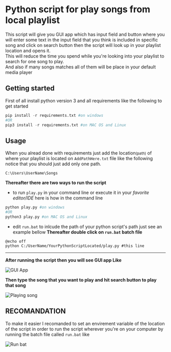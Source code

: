 # Python script for play songs from local playlist
This script will give you GUI app which has input field and button where you will enter some text in the input field that you think is included in specific song and click on search button then the script will look up in your playlist location and opens it.<br>
This will reduce the time you spend while you're looking into your playlist to search for one song to play.<br>
And also if many songs matches all of them will be place in your default media player

## Getting started
First of all install python version 3 and all requirements like the following to get started 
```python
pip install -r requirements.txt #on windows
#OR
pip3 install -r requirements.txt #on MAC OS and Linux
```

## Usage
When you alread done with requirements just add the location<small>(path)</small> of where your playlist is located on `AddPathHere.txt` file like the following notice that you should just add only one path.
```
C:\Users\UserName\Songs
```
**Thereafter there are two ways to run the script**
- to run `play.py` in your command line or execute it in your *favorite editor/IDE* here is how in the command line

```python
python play.py #on windows
#OR
python3 play.py #on MAC OS and Linux
```
- edit `run.bat` to inlcude the path of your python script's path just see an example bellow **Thereafter double click on `run.bat` batch file**

```batch
@echo off
python C:/UserName/YourPythonScriptLocated/play.py #this line 
```


---
**After running the script then you will see GUI app Like**

![GUI App](https://user-images.githubusercontent.com/65312850/99182949-a97b1600-2738-11eb-83d8-fa4bdb77a227.PNG)

**Then type the song that you want to play and hit search button to play that song**

![Playing song](https://user-images.githubusercontent.com/65312850/99182957-b3047e00-2738-11eb-95ad-d8b7514d43fb.PNG)

## RECOMANDATION

To make it easier I recomanded to set an envirement variable of the location of the script in order to run the script wherever you're on your computer by running the batch file called `run.bat` like

![Run bat](https://user-images.githubusercontent.com/65312850/99182943-9f591780-2738-11eb-818c-5103d1ba9dbb.PNG)

<!--
* {
    color: #ddd;
    font-size: 20px;
}
body, .markdown-body {
    background-color: 4d4d4e !important;
}
pre {
    background-color:9f9f9f !important;
}
pre > * {
    color:#fff !important;
    font-weight: 900;
}-->
